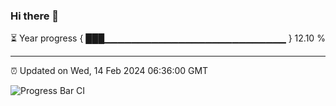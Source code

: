 ### Hi there 👋

⏳ Year progress { ███▁▁▁▁▁▁▁▁▁▁▁▁▁▁▁▁▁▁▁▁▁▁▁▁▁▁▁ } 12.10 %

---

⏰ Updated on Wed, 14 Feb 2024 06:36:00 GMT

![Progress Bar CI](https://github.com/IshwaranRudhara/GIT-ACTION/workflows/Progress%20Bar%20CI/badge.svg)
